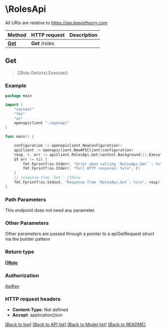 # \RolesApi

All URIs are relative to *https://api.basistheory.com*

Method | HTTP request | Description
------------- | ------------- | -------------
[**Get**](RolesApi.md#Get) | **Get** /roles | 



## Get

> []Role Get(ctx).Execute()



### Example

```go
package main

import (
    "context"
    "fmt"
    "os"
    openapiclient "./openapi"
)

func main() {

    configuration := openapiclient.NewConfiguration()
    apiClient := openapiclient.NewAPIClient(configuration)
    resp, r, err := apiClient.RolesApi.Get(context.Background()).Execute()
    if err != nil {
        fmt.Fprintf(os.Stderr, "Error when calling `RolesApi.Get``: %v\n", err)
        fmt.Fprintf(os.Stderr, "Full HTTP response: %v\n", r)
    }
    // response from `Get`: []Role
    fmt.Fprintf(os.Stdout, "Response from `RolesApi.Get`: %v\n", resp)
}
```

### Path Parameters

This endpoint does not need any parameter.

### Other Parameters

Other parameters are passed through a pointer to a apiGetRequest struct via the builder pattern


### Return type

[**[]Role**](Role.md)

### Authorization

[ApiKey](../README.md#ApiKey)

### HTTP request headers

- **Content-Type**: Not defined
- **Accept**: application/json

[[Back to top]](#) [[Back to API list]](../README.md#documentation-for-api-endpoints)
[[Back to Model list]](../README.md#documentation-for-models)
[[Back to README]](../README.md)

